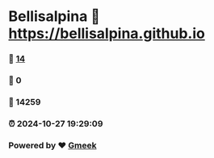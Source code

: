 # Bellisalpina :link: https://bellisalpina.github.io 
### :page_facing_up: [14](https://bellisalpina.github.io/tag.html) 
### :speech_balloon: 0 
### :hibiscus: 14259 
### :alarm_clock: 2024-10-27 19:29:09 
### Powered by :heart: [Gmeek](https://github.com/Meekdai/Gmeek)
